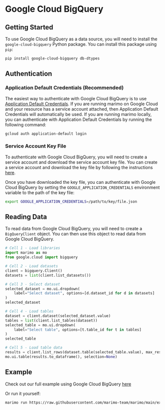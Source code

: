 # Google Cloud BigQuery

## Getting Started

To use Google Cloud BigQuery as a data source, you will need to install the `google-cloud-bigquery` Python package. You can install this package using `pip`:

```bash
pip install google-cloud-bigquery db-dtypes
```

## Authentication

### Application Default Credentials (Recommended)

The easiest way to authenticate with Google Cloud BigQuery is to use [Application Default Credentials](https://cloud.google.com/docs/authentication/production). If you are running marimo on Google Cloud and your resource has a service account attached, then Application Default Credentials will automatically be used.
If you are running marimo locally, you can authenticate with Application Default Credentials by running the following command:

```bash
gcloud auth application-default login
```

### Service Account Key File

To authenticate with Google Cloud BigQuery, you will need to create a service account and download the service account key file. You can create a service account and download the key file by following the instructions [here](https://cloud.google.com/iam/docs/creating-managing-service-account-keys).

Once you have downloaded the key file, you can authenticate with Google Cloud BigQuery by setting the `GOOGLE_APPLICATION_CREDENTIALS` environment variable to the path of the key file:

```bash
export GOOGLE_APPLICATION_CREDENTIALS=/path/to/key/file.json
```

## Reading Data

To read data from Google Cloud BigQuery, you will need to create a `BigQueryClient` object. You can then use this object to read data from Google Cloud BigQuery.

```python
# Cell 1 - Load libraries
import marimo as mo
from google.cloud import bigquery

# Cell 2 - Load datasets
client = bigquery.Client()
datasets = list(client.list_datasets())

# Cell 3 - Select dataset
selected_dataset = mo.ui.dropdown(
    label="Select dataset", options=[d.dataset_id for d in datasets]
)
selected_dataset

# Cell 4 - Load tables
dataset = client.dataset(selected_dataset.value)
tables = list(client.list_tables(dataset))
selected_table = mo.ui.dropdown(
    label="Select table", options=[t.table_id for t in tables]
)
selected_table

# Cell 5 - Load table data
results = client.list_rows(dataset.table(selected_table.value), max_results=10)
mo.ui.table(results.to_dataframe(), selection=None)
```

## Example

Check out our full example using Google Cloud BigQuery [here](https://github.com/marimo-team/marimo/blob/main/examples/integrations/google_cloud_bigquery.py)

Or run it yourself:

```bash
marimo run https://raw.githubusercontent.com/marimo-team/marimo/main/examples/integrations/google_cloud_bigquery.py
```
